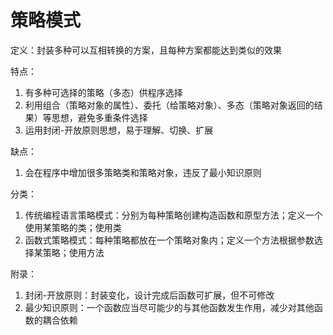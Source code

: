 # 策略模式

定义：封装多种可以互相转换的方案，且每种方案都能达到类似的效果

特点：
1. 有多种可选择的策略（多态）供程序选择
2. 利用组合（策略对象的属性）、委托（给策略对象）、多态（策略对象返回的结果）等思想，避免多重条件选择
3. 运用封闭-开放原则思想，易于理解、切换、扩展

缺点：
1. 会在程序中增加很多策略类和策略对象，违反了最小知识原则

分类：
1. 传统编程语言策略模式：分别为每种策略创建构造函数和原型方法；定义一个使用某策略的类；使用类
2. 函数式策略模式：每种策略都放在一个策略对象内；定义一个方法根据参数选择某策略；使用方法

附录：
1. 封闭-开放原则：封装变化，设计完成后函数可扩展，但不可修改
2. 最少知识原则：一个函数应当尽可能少的与其他函数发生作用，减少对其他函数的耦合依赖